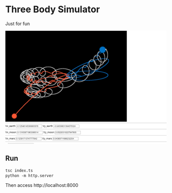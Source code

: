 # Three Body Simulator

Just for fun

![screenshot](screenshot.jpg)

## Run

```
tsc index.ts
python -m http.server
```

Then access http://localhost:8000

